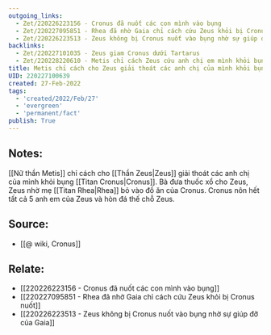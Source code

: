 ```yaml
---
outgoing_links:
  - Zet/220226223156 - Cronus đã nuốt các con mình vào bụng
  - Zet/220227095851 - Rhea đã nhờ Gaia chỉ cách cứu Zeus khỏi bị Cronus nuốt
  - Zet/220226223513 - Zeus không bị Cronus nuốt vào bụng nhờ sự giúp đỡ của Gaia
backlinks:
  - Zet/220227101035 - Zeus giam Cronus dưới Tartarus
  - Zet/220228220610 - Metis chỉ cách Zeus cứu anh chị em mình khỏi bụng Cronus
title: Metis chỉ cách cho Zeus giải thoát các anh chị của mình khỏi bụng Cronus
UID: 220227100639
created: 27-Feb-2022
tags:
  - 'created/2022/Feb/27'
  - 'evergreen'
  - 'permanent/fact'
publish: True
---
```

## Notes:
[[Nữ thần Metis]] chỉ cách cho [[Thần Zeus|Zeus]] giải thoát các anh chị của mình khỏi bụng [[Titan Cronus|Cronus]]. Bà đưa thuốc xổ cho Zeus, Zeus nhờ mẹ [[Titan Rhea|Rhea]] bỏ vào đồ ăn của Cronus. Cronus nôn hết tất cả 5 anh em của Zeus và hòn đá thế chỗ Zeus.

## Source:
- [[@ wiki, Cronus]]

## Relate:
- [[220226223156 - Cronus đã nuốt các con mình vào bụng]]
- [[220227095851 - Rhea đã nhờ Gaia chỉ cách cứu Zeus khỏi bị Cronus nuốt]]
- [[220226223513 - Zeus không bị Cronus nuốt vào bụng nhờ sự giúp đỡ của Gaia]]